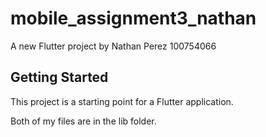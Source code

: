 # mobile_assignment3_nathan

A new Flutter project by
Nathan Perez 100754066

## Getting Started

This project is a starting point for a Flutter application.

Both of my files are in the lib folder. 

